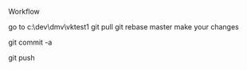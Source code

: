 Workflow

go to c:\dev\dmv\vktest1
git pull
git rebase master
make your changes

git commit -a

git push

